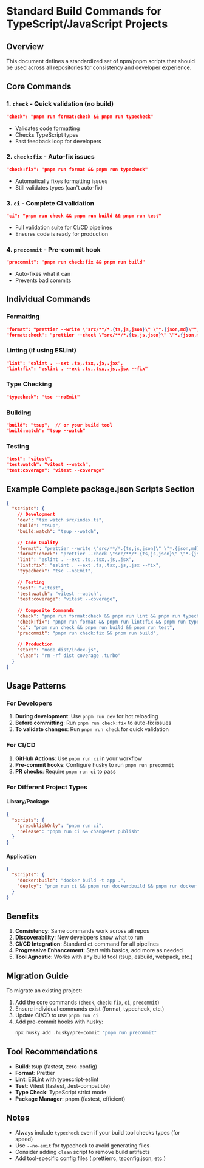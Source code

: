 # Standard Build Commands for TypeScript/JavaScript Projects

## Overview
This document defines a standardized set of npm/pnpm scripts that should be used across all repositories for consistency and developer experience.

## Core Commands

### 1. **`check`** - Quick validation (no build)
```json
"check": "pnpm run format:check && pnpm run typecheck"
```
- Validates code formatting
- Checks TypeScript types
- Fast feedback loop for developers

### 2. **`check:fix`** - Auto-fix issues
```json
"check:fix": "pnpm run format && pnpm run typecheck"
```
- Automatically fixes formatting issues
- Still validates types (can't auto-fix)

### 3. **`ci`** - Complete CI validation
```json
"ci": "pnpm run check && pnpm run build && pnpm run test"
```
- Full validation suite for CI/CD pipelines
- Ensures code is ready for production

### 4. **`precommit`** - Pre-commit hook
```json
"precommit": "pnpm run check:fix && pnpm run build"
```
- Auto-fixes what it can
- Prevents bad commits

## Individual Commands

### Formatting
```json
"format": "prettier --write \"src/**/*.{ts,js,json}\" \"*.{json,md}\"",
"format:check": "prettier --check \"src/**/*.{ts,js,json}\" \"*.{json,md}\""
```

### Linting (if using ESLint)
```json
"lint": "eslint . --ext .ts,.tsx,.js,.jsx",
"lint:fix": "eslint . --ext .ts,.tsx,.js,.jsx --fix"
```

### Type Checking
```json
"typecheck": "tsc --noEmit"
```

### Building
```json
"build": "tsup",  // or your build tool
"build:watch": "tsup --watch"
```

### Testing
```json
"test": "vitest",
"test:watch": "vitest --watch",
"test:coverage": "vitest --coverage"
```

## Example Complete package.json Scripts Section

```json
{
  "scripts": {
    // Development
    "dev": "tsx watch src/index.ts",
    "build": "tsup",
    "build:watch": "tsup --watch",
    
    // Code Quality
    "format": "prettier --write \"src/**/*.{ts,js,json}\" \"*.{json,md}\"",
    "format:check": "prettier --check \"src/**/*.{ts,js,json}\" \"*.{json,md}\"",
    "lint": "eslint . --ext .ts,.tsx,.js,.jsx",
    "lint:fix": "eslint . --ext .ts,.tsx,.js,.jsx --fix",
    "typecheck": "tsc --noEmit",
    
    // Testing
    "test": "vitest",
    "test:watch": "vitest --watch",
    "test:coverage": "vitest --coverage",
    
    // Composite Commands
    "check": "pnpm run format:check && pnpm run lint && pnpm run typecheck",
    "check:fix": "pnpm run format && pnpm run lint:fix && pnpm run typecheck",
    "ci": "pnpm run check && pnpm run build && pnpm run test",
    "precommit": "pnpm run check:fix && pnpm run build",
    
    // Production
    "start": "node dist/index.js",
    "clean": "rm -rf dist coverage .turbo"
  }
}
```

## Usage Patterns

### For Developers
1. **During development**: Use `pnpm run dev` for hot reloading
2. **Before committing**: Run `pnpm run check:fix` to auto-fix issues
3. **To validate changes**: Run `pnpm run check` for quick validation

### For CI/CD
1. **GitHub Actions**: Use `pnpm run ci` in your workflow
2. **Pre-commit hooks**: Configure husky to run `pnpm run precommit`
3. **PR checks**: Require `pnpm run ci` to pass

### For Different Project Types

#### Library/Package
```json
{
  "scripts": {
    "prepublishOnly": "pnpm run ci",
    "release": "pnpm run ci && changeset publish"
  }
}
```

#### Application
```json
{
  "scripts": {
    "docker:build": "docker build -t app .",
    "deploy": "pnpm run ci && pnpm run docker:build && pnpm run docker:push"
  }
}
```

## Benefits
1. **Consistency**: Same commands work across all repos
2. **Discoverability**: New developers know what to run
3. **CI/CD Integration**: Standard `ci` command for all pipelines
4. **Progressive Enhancement**: Start with basics, add more as needed
5. **Tool Agnostic**: Works with any build tool (tsup, esbuild, webpack, etc.)

## Migration Guide

To migrate an existing project:

1. Add the core commands (`check`, `check:fix`, `ci`, `precommit`)
2. Ensure individual commands exist (format, typecheck, etc.)
3. Update CI/CD to use `pnpm run ci`
4. Add pre-commit hooks with husky:
   ```bash
   npx husky add .husky/pre-commit "pnpm run precommit"
   ```

## Tool Recommendations

- **Build**: tsup (fastest, zero-config)
- **Format**: Prettier
- **Lint**: ESLint with typescript-eslint
- **Test**: Vitest (fastest, Jest-compatible)
- **Type Check**: TypeScript strict mode
- **Package Manager**: pnpm (fastest, efficient)

## Notes

- Always include `typecheck` even if your build tool checks types (for speed)
- Use `--no-emit` for typecheck to avoid generating files
- Consider adding `clean` script to remove build artifacts
- Add tool-specific config files (.prettierrc, tsconfig.json, etc.)